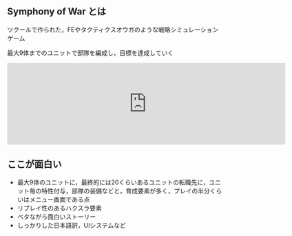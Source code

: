 ## Symphony of War とは

ツクールで作られた，FEやタクティクスオウガのような戦略シミュレーションゲーム

最大9体までのユニットで部隊を編成し，目標を達成していく

<iframe src="https://store.steampowered.com/widget/1488200/" frameborder="0" width="646" height="190"></iframe>

## ここが面白い

- 最大9体のユニットに，最終的には20くらいあるユニットの転職先に，ユニット毎の特性付与，部隊の装備などと，育成要素が多く，プレイの半分くらいはメニュー画面である点
- リプレイ性のあるハクスラ要素
- ベタながら面白いストーリー
- しっかりした日本語訳，UIシステムなど